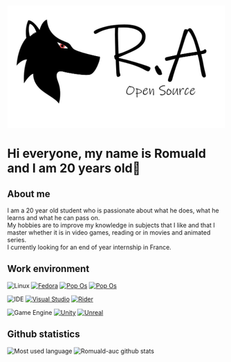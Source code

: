 ![Wolf and Open Source](assets/images/logo-loup-transparent-1300.png)

Hi everyone, my name is Romuald and I am 20 years old👋
======

## About me
I am a 20 year old student who is passionate about what he does, what he learns and what he can pass on.  
My hobbies are to improve my knowledge in subjects that I like and that I master whether it is in video games, reading or in movies and animated series.  
I currently looking for an end of year internship in France.

## Work environment
![Linux](https://img.shields.io/badge/Linux-distro-11bdb2?style=for-the-badge&logo=linux)
[![Fedora](https://img.shields.io/badge/Fedora-11bdb2?style=for-the-badge&logo=fedora)](https://getfedora.org/fr/)
[![Pop Os](https://img.shields.io/badge/Pop%20Os-11bdb2?style=for-the-badge&logo=pop!_os)](https://pop.system76.com/)
[![Pop Os](https://img.shields.io/badge/Manjaro-11bdb2?style=for-the-badge&logo=manjaro)](https://pop.system76.com/)

![IDE](https://img.shields.io/badge/IDE-Text%20Editor-11bdb2?style=for-the-badge&logo=ide)
[![Visual Studio](https://img.shields.io/badge/Visual%20Studio-11bdb2?style=for-the-badge&logo=visual-studio)](https://visualstudio.microsoft.com/fr/)
[![Rider](https://img.shields.io/badge/Rider-11bdb2?style=for-the-badge&logo=jetbrains)](https://www.jetbrains.com/rider/)

![Game Engine](https://img.shields.io/badge/Game-engine-11bdb2?style=for-the-badge&logo=engine)
[![Unity](https://img.shields.io/badge/Unity-11bdb2?style=for-the-badge&logo=unity)](https://unity.com/)
[![Unreal](https://img.shields.io/badge/Unreal%20Engine-11bdb2?style=for-the-badge&logo=unreal-engine)](https://www.unrealengine.com/en-US/)

## Github statistics
![Most used language](https://github-readme-stats.vercel.app/api/top-langs/?username=Romuald-auc&theme=dark)
![Romuald-auc github stats](https://github-readme-stats.vercel.app/api?username=Romuald-auc&theme=dark)
